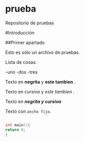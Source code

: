 # prueba
Repositorio de pruebas

#Introducción

##Primer apartado

Esto es sólo un archivo de pruebas.

Lista de cosas:

-uno
-dos
-tres

Texto en **negrita** y __este tambien__ .

Texto en *cursiva* y _este tambien_  .

Texto en ***negrita y cursiva***


Texto con `ancho fijo`.


```c

int main(){
return 0;
}
```
